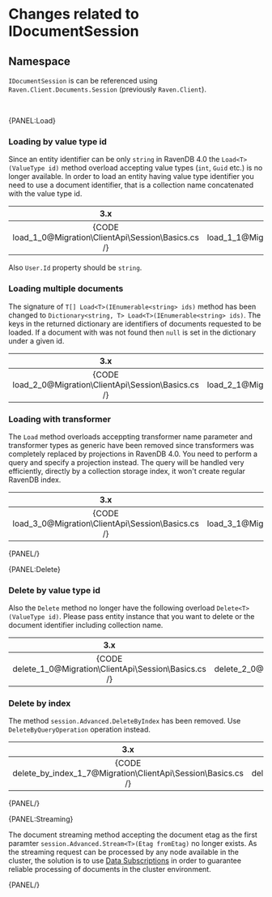 ﻿# Changes related to IDocumentSession

## Namespace

`IDocumentSession` is can be referenced using `Raven.Client.Documents.Session` (previously `Raven.Client`).

<br />

{PANEL:Load}

### Loading by value type id

Since an entity identifier can be only `string` in RavenDB 4.0 the `Load<T>(ValueType id)` method overload accepting value types (`int`, `Guid` etc.) is no longer available. 
In order to load an entity having value type identifier you need to use a document identifier, that is a collection name concatenated with the value type id.

| 3.x | 4.0 |
|:---:|:---:|
| {CODE load_1_0@Migration\ClientApi\Session\Basics.cs /} | {CODE load_1_1@Migration\ClientApi\Session\Basics.cs /} |

Also `User.Id` property should be `string`.

### Loading multiple documents

The signature of `T[] Load<T>(IEnumerable<string> ids)` method has been changed to `Dictionary<string, T> Load<T>(IEnumerable<string> ids)`. The keys in the returned dictionary are identifiers
of documents requested to be loaded. If a document with was not found then `null` is set in the dictionary under a given id.

| 3.x | 4.0 |
|:---:|:---:|
| {CODE load_2_0@Migration\ClientApi\Session\Basics.cs /} | {CODE load_2_1@Migration\ClientApi\Session\Basics.cs /} |

### Loading with transformer

The `Load` method overloads acceppting transformer name parameter and transformer types as generic have been removed since transformers was completely replaced by projections in RavenDB 4.0.
You need to perform a query and specify a projection instead. The query will be handled very efficiently, directly by a collection storage index, it won't create regular RavenDB index.

| 3.x | 4.0 |
|:---:|:---:|
| {CODE load_3_0@Migration\ClientApi\Session\Basics.cs /} | {CODE load_3_1@Migration\ClientApi\Session\Basics.cs /} |

{PANEL/}

{PANEL:Delete}

### Delete by value type id 

Also the `Delete` method no longer have the following overload `Delete<T>(ValueType id)`. Please pass entity instance that you want to delete or the document identifier including collection name.

| 3.x | 4.0 |
|:---:|:---:|
| {CODE delete_1_0@Migration\ClientApi\Session\Basics.cs /} | {CODE delete_2_0@Migration\ClientApi\Session\Basics.cs /} |

### Delete by index

The method `session.Advanced.DeleteByIndex` has been removed. Use `DeleteByQueryOperation` operation instead.

| 3.x | 4.0 |
|:---:|:---:|
| {CODE delete_by_index_1_7@Migration\ClientApi\Session\Basics.cs /} | {CODE delete_by_index_1_8@Migration\ClientApi\Session\Basics.cs /} |

{PANEL/}

{PANEL:Streaming}

The document streaming method accepting the document etag as the first paramter `session.Advanced.Stream<T>(Etag fromEtag)` no longer exists. As the streaming request can be processed 
by any node available in the cluster, the solution is to use [Data Subscriptions](../../../client-api/data-subscriptions/what-are-data-subscriptions) in order to guarantee reliable processing of documents in the cluster environment.

{PANEL/}


